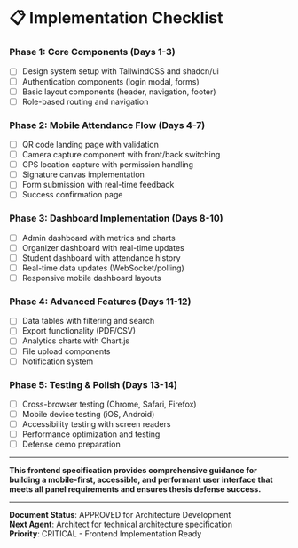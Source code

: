 # 📋 Implementation Checklist

### Phase 1: Core Components (Days 1-3)
- [ ] Design system setup with TailwindCSS and shadcn/ui
- [ ] Authentication components (login modal, forms)
- [ ] Basic layout components (header, navigation, footer)
- [ ] Role-based routing and navigation

### Phase 2: Mobile Attendance Flow (Days 4-7)
- [ ] QR code landing page with validation
- [ ] Camera capture component with front/back switching
- [ ] GPS location capture with permission handling
- [ ] Signature canvas implementation
- [ ] Form submission with real-time feedback
- [ ] Success confirmation page

### Phase 3: Dashboard Implementation (Days 8-10)
- [ ] Admin dashboard with metrics and charts
- [ ] Organizer dashboard with real-time updates
- [ ] Student dashboard with attendance history
- [ ] Real-time data updates (WebSocket/polling)
- [ ] Responsive mobile dashboard layouts

### Phase 4: Advanced Features (Days 11-12)
- [ ] Data tables with filtering and search
- [ ] Export functionality (PDF/CSV)
- [ ] Analytics charts with Chart.js
- [ ] File upload components
- [ ] Notification system

### Phase 5: Testing & Polish (Days 13-14)
- [ ] Cross-browser testing (Chrome, Safari, Firefox)
- [ ] Mobile device testing (iOS, Android)
- [ ] Accessibility testing with screen readers
- [ ] Performance optimization and testing
- [ ] Defense demo preparation

---

**This frontend specification provides comprehensive guidance for building a mobile-first, accessible, and performant user interface that meets all panel requirements and ensures thesis defense success.**

---

**Document Status**: APPROVED for Architecture Development  
**Next Agent**: Architect for technical architecture specification  
**Priority**: CRITICAL - Frontend Implementation Ready
